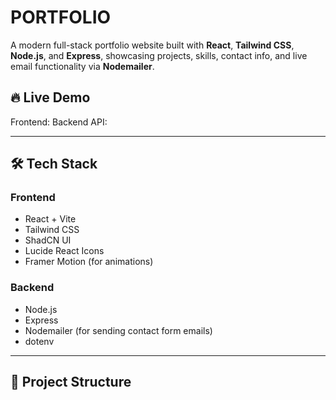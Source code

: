 # PORTFOLIO


A modern full-stack portfolio website built with **React**, **Tailwind CSS**, **Node.js**, and **Express**, showcasing projects, skills, contact info, and live email functionality via **Nodemailer**.

## 🔥 Live Demo

Frontend: 
Backend API:

---

## 🛠 Tech Stack

### Frontend

- React + Vite
- Tailwind CSS
- ShadCN UI
- Lucide React Icons
- Framer Motion (for animations)

### Backend

- Node.js
- Express
- Nodemailer (for sending contact form emails)
- dotenv

---

## 📁 Project Structure
